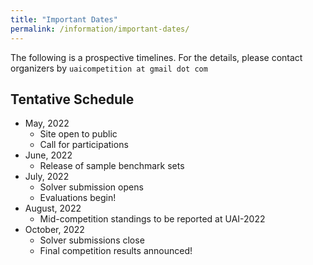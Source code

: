```yaml
---
title: "Important Dates"
permalink: /information/important-dates/
---
```

The following is a prospective timelines.
For the details, please contact organizers by `uaicompetition at gmail dot com`

## Tentative Schedule
* May, 2022
  * Site open to public
  * Call for participations
* June, 2022
  * Release of sample benchmark sets
* July, 2022
  * Solver submission opens
  * Evaluations begin!
* August, 2022
  * Mid-competition standings to be reported at UAI-2022
* October, 2022
  * Solver submissions close
  * Final competition results announced!





